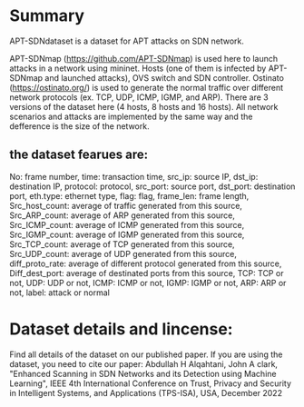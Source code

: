 # Summary 
APT-SDNdataset is a dataset for APT attacks on SDN network.

APT-SDNmap (https://github.com/APT-SDNmap) is used here to launch attacks in a network using mininet. Hosts (one of them is infected by APT-SDNmap and launched attacks), OVS switch and SDN controller. Ostinato (https://ostinato.org/) is used to generate the normal traffic over different network protocols (ex. TCP, UDP, ICMP, IGMP, and ARP).
There are 3 versions of the dataset here (4 hosts, 8 hosts and 16 hosts).
All network scenarios and attacks are implemented by the same way and the defference is the size of the network.

## the dataset fearues are:

No: frame number,
time: transaction time,
src_ip: source IP,
dst_ip: destination IP,
protocol: protocol,
src_port: source port,
dst_port: destination port,
eth.type: ethernet type,
flag: flag,
frame_len: frame length,
Src_host_count: average of traffic generated from this source,
Src_ARP_count: average of ARP generated from this source,
Src_ICMP_count: average of ICMP generated from this source,
Src_IGMP_count: average of IGMP generated from this source,
Src_TCP_count: average of TCP generated from this source,
Src_UDP_count: average of UDP generated from this source,
diff_proto_rate: average of different protocol generated from this source,
Diff_dest_port: average of destinated ports from this source,
TCP: TCP or not,
UDP: UDP or not,
ICMP: ICMP or not,
IGMP: IGMP or not,
ARP: ARP or not,
label: attack or normal

# Dataset details and lincense:
Find all details of the dataset on our published paper. If you are using the dataset, you need to cite our paper:
Abdullah H Alqahtani, John A clark, "Enhanced Scanning in SDN Networks and its Detection using Machine Learning", IEEE 4th International Conference on Trust, Privacy and Security in Intelligent Systems, and Applications (TPS-ISA), USA, December 2022 

